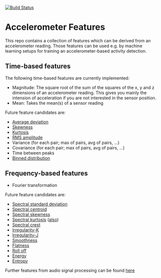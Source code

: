[![Build Status](https://travis-ci.com/patrickwestphal/accelerometer_features.svg?branch=master)](https://travis-ci.com/patrickwestphal/accelerometer_features)

# Accelerometer Features

This repo contains a collection of features which can be derived from an accelerometer reading.
Those features can be used e.g. by machine learning setups for training an accelerometer-based activity detection.

## Time-based features

The following time-based features are currently implemented:

- Magnitude: The square root of the sum of the squares of the x, y and z dimensions of an accelerometer reading. This gives you mainly the intension of acceleration if you are not interested in the sensor position.
- Mean: Takes the mean(s) of a sensor reading

Future feature candidates are:

- [Average deviation](https://en.wikipedia.org/wiki/Average_absolute_deviation)
- [Skewness](https://en.wikipedia.org/wiki/Skewness#Sample_skewness)
- [Kurtosis](https://en.wikipedia.org/wiki/Kurtosis#Sample_kurtosis)
- [RMS amplitude](https://en.wikipedia.org/wiki/Amplitude#Root_mean_square_amplitude)
- Variance (for each pair; max of pairs, avg of pairs, ...)
- Covariance (for each pair; max of pairs, avg of pairs, ...)
- Time between peaks
- [Binned distribution](http://www.techfak.uni-bielefeld.de/isy-praktikum/WS12SS13/VITAL/media/p74-kwapisz.pdf)

## Frequency-based features

- Fourier transformation

Future feature candidates are:

- [Spectral standard deviation](https://synrg.csl.illinois.edu/papers/AccelPrint_NDSS14.pdf)
- [Spectral centroid](https://en.wikipedia.org/wiki/Spectral_centroid)
- [Spectral skewness](https://synrg.csl.illinois.edu/papers/AccelPrint_NDSS14.pdf)
- [Spectral kurtosis](https://synrg.csl.illinois.edu/papers/AccelPrint_NDSS14.pdf) ([also](https://hal.archives-ouvertes.fr/hal-00021302/document))
- [Spectral crest](https://synrg.csl.illinois.edu/papers/AccelPrint_NDSS14.pdf)
- [Irregularity-K](https://synrg.csl.illinois.edu/papers/AccelPrint_NDSS14.pdf)
- [Irregularity-J](https://synrg.csl.illinois.edu/papers/AccelPrint_NDSS14.pdf)
- [Smoothness](https://synrg.csl.illinois.edu/papers/AccelPrint_NDSS14.pdf)
- [Flatness](https://synrg.csl.illinois.edu/papers/AccelPrint_NDSS14.pdf)
- [Roll off](https://synrg.csl.illinois.edu/papers/AccelPrint_NDSS14.pdf)
- [Energy](http://ink.library.smu.edu.sg/cgi/viewcontent.cgi?article=2519&context=sis_research)
- [Entropy](http://ink.library.smu.edu.sg/cgi/viewcontent.cgi?article=2519&context=sis_research)


Further features from audio signal processing can be found [here](http://docs.twoears.eu/en/latest/afe/available-processors/spectral-features/#jensen2004)
